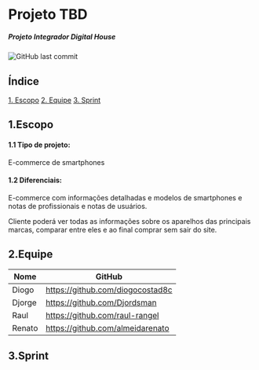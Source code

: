 # Projeto TBD

##### Projeto Integrador Digital House

![GitHub last commit](https://img.shields.io/github/last-commit/almeidarenato/projetointegrador-dh-tbd.svg?style=plastic)

## Índice

[1. Escopo](#1escopo)
[2. Equipe](#2equipe)
[3. Sprint](#3sprint)

## 1.Escopo

#### 1.1 Tipo de projeto:

E-commerce de smartphones

#### 1.2 Diferenciais:

E-commerce com informações detalhadas e modelos de smartphones e notas de profissionais e notas de usuários.

Cliente poderá ver todas as informações sobre os aparelhos das principais marcas, comparar entre eles e ao final comprar sem sair do site.

## 2.Equipe

| Nome   | GitHub                           |
| ------ | -------------------------------- |
| Diogo  | https://github.com/diogocostad8c |
| Djorge | https://github.com/Djordsman     |
| Raul   | https://github.com/raul-rangel   |
| Renato | https://github.com/almeidarenato |

## 3.Sprint
